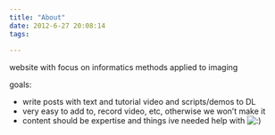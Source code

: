 ```yaml
---
title: "About"
date: 2012-6-27 20:08:14
tags:
  
---
```



website with focus on informatics methods applied to imaging

goals:

- write posts with text and tutorial video and scripts/demos to DL
- very easy to add to, record video, etc, otherwise we won’t make it
- content should be expertise and things ive needed help with ![:)](http://www.vbmis.com/learn/wp-includes/images/smilies/simple-smile.png)


